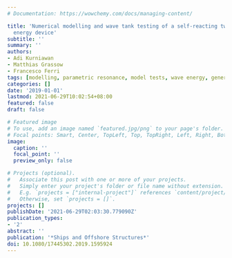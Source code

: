 ```yaml
---
# Documentation: https://wowchemy.com/docs/managing-content/

title: 'Numerical modelling and wave tank testing of a self-reacting two-body wave
  energy device'
subtitle: ''
summary: ''
authors:
- Adi Kurniawan
- Matthias Grassow
- Francesco Ferri
tags: [modelling, parametric resonance, model tests, wave energy, generalised modes]
categories: []
date: '2019-01-01'
lastmod: 2021-06-29T10:02:54+08:00
featured: false
draft: false

# Featured image
# To use, add an image named `featured.jpg/png` to your page's folder.
# Focal points: Smart, Center, TopLeft, Top, TopRight, Left, Right, BottomLeft, Bottom, BottomRight.
image:
  caption: ''
  focal_point: ''
  preview_only: false

# Projects (optional).
#   Associate this post with one or more of your projects.
#   Simply enter your project's folder or file name without extension.
#   E.g. `projects = ["internal-project"]` references `content/project/deep-learning/index.md`.
#   Otherwise, set `projects = []`.
projects: []
publishDate: '2021-06-29T02:03:30.779090Z'
publication_types:
- '2'
abstract: ''
publication: '*Ships and Offshore Structures*'
doi: 10.1080/17445302.2019.1595924
---
```

